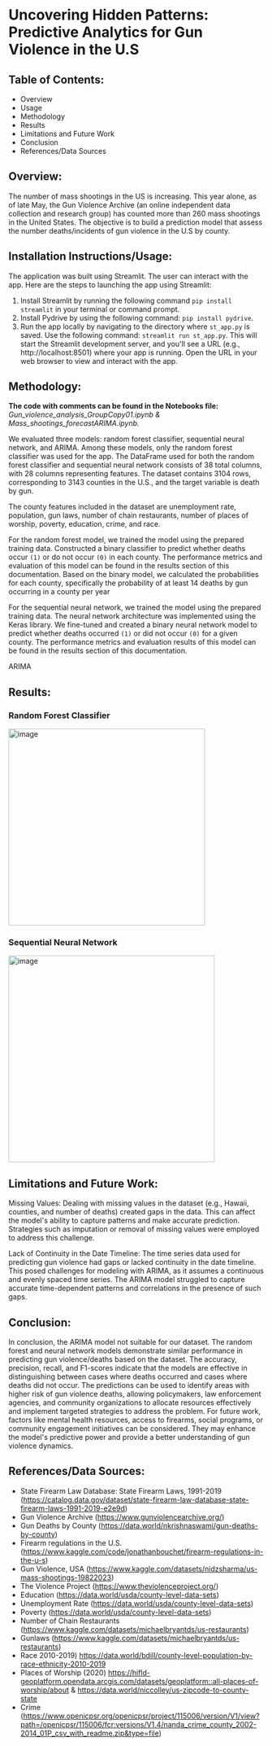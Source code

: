 # Uncovering Hidden Patterns: Predictive Analytics for Gun Violence in the U.S

## Table of Contents: 
- Overview
- Usage
- Methodology
- Results
- Limitations and Future Work
- Conclusion
- References/Data Sources

## Overview: 
The number of mass shootings in the US is increasing. This year alone, as of late May, the Gun Violence Archive (an online independent data collection and research group) has counted more than 260 mass shootings in the United States. The objective is to build a prediction model that assess the number deaths/incidents of gun violence in the U.S by county.

## Installation Instructions/Usage:
The application was built using Streamlit. The user can interact with the app. Here are the steps to launching the app using Streamlit:

1. Install Streamlit by running the following command `pip install streamlit` in your terminal or command prompt.
2. Install Pydrive by using the following command: `pip install pydrive`. 
3. Run the app locally by navigating to the directory where `st_app.py` is saved. Use the following command: `streamlit run st_app.py`. This will start the Streamlit development server, and you'll see a URL (e.g., http://localhost:8501) where your app is running. Open the URL in your web browser to view and interact with the app.

## Methodology: 

**The code with comments can be found in the Notebooks file:** *Gun_violence_analysis_GroupCopy01.ipynb & Mass_shootings_forecastARIMA.ipynb.*

We evaluated three models: random forest classifier, sequential neural network, and ARIMA. Among these models, only the random forest classifier was used for the app. The DataFrame used for both the random forest classifier and sequential neural network consists of 38 total columns, with 28 columns representing features. The dataset contains 3104 rows, corresponding to 3143 counties in the U.S., and the target variable is death by gun.

The county features included in the dataset are unemployment rate, population, gun laws, number of chain restaurants, number of places of worship, poverty, education, crime, and race.

For the random forest model, we trained the model using the prepared training data. Constructed a binary classifier to predict whether deaths occur `(1)` or do not occur `(0)` in each county. The performance metrics and evaluation of this model can be found in the results section of this documentation. Based on the binary model, we calculated the probabilities for each county, specifically the probability of at least 14 deaths by gun occurring in a county per year

For the sequential neural network, we trained the model using the prepared training data. The neural network architecture was implemented using the Keras library. We fine-tuned and created a binary neural network model to predict whether deaths occurred `(1)` or did not occur `(0)` for a given county. The performance metrics and evaluation results of this model can be found in the results section of this documentation.

ARIMA  

## Results: 

### Random Forest Classifier 
<img width="387" alt="image" src="https://github.com/the-liat/project-4/assets/119654958/29eb92f1-f286-48c9-bee7-21cc9a7f1a8e">

### Sequential Neural Network
<img width="406" alt="image" src="https://github.com/the-liat/project-4/assets/119654958/a4aa6121-0017-4782-b22a-b2f9e070cbeb">

## Limitations and Future Work:

Missing Values: Dealing with missing values in the dataset (e.g., Hawaii, counties, and number of deaths) created gaps in the data. This can affect the model's ability to capture patterns and make accurate prediction. Strategies such as imputation or removal of missing values were employed to address this challenge.

Lack of Continuity in the Date Timeline: The time series data used for predicting gun violence had gaps or lacked continuity in the date timeline. This posed challenges for modeling with ARIMA, as it assumes a continuous and evenly spaced time series. The ARIMA model struggled to capture accurate time-dependent patterns and correlations in the presence of such gaps.

## Conclusion: 
In conclusion, the ARIMA model not suitable for our dataset. The random forest and neural network models demonstrate similar performance in predicting gun violence/deaths based on the dataset. The accuracy, precision, recall, and F1-scores indicate that the models are effective in distinguishing between cases where deaths occurred and cases where deaths did not occur. The predictions can be used to identify areas with higher risk of gun violence deaths, allowing policymakers, law enforcement agencies, and community organizations to allocate resources effectively and implement targeted strategies to address the problem. For future work, factors like mental health resources, access to firearms, social programs, or community engagement initiatives can be considered. They may enhance the model's predictive power and provide a better understanding of gun violence dynamics. 

## References/Data Sources: 
- State Firearm Law Database: State Firearm Laws, 1991-2019 (https://catalog.data.gov/dataset/state-firearm-law-database-state-firearm-laws-1991-2019-e2e9d)
- Gun Violence Archive (https://www.gunviolencearchive.org/)
- Gun Deaths by County (https://data.world/nkrishnaswami/gun-deaths-by-county)
- Firearm regulations in the U.S. (https://www.kaggle.com/code/jonathanbouchet/firearm-regulations-in-the-u-s) 
- Gun Violence, USA (https://www.kaggle.com/datasets/nidzsharma/us-mass-shootings-19822023) 
- The Violence Project (https://www.theviolenceproject.org/)
- Education (https://data.world/usda/county-level-data-sets)
- Unemployment Rate (https://data.world/usda/county-level-data-sets)
- Poverty (https://data.world/usda/county-level-data-sets)
- Number of Chain Restaurants (https://www.kaggle.com/datasets/michaelbryantds/us-restaurants)
- Gunlaws (https://www.kaggle.com/datasets/michaelbryantds/us-restaurants)
- Race 2010-2019) https://data.world/bdill/county-level-population-by-race-ethnicity-2010-2019
- Places of Worship (2020) https://hifld-geoplatform.opendata.arcgis.com/datasets/geoplatform::all-places-of-worship/about & https://data.world/niccolley/us-zipcode-to-county-state
- Crime (https://www.openicpsr.org/openicpsr/project/115006/version/V1/view?path=/openicpsr/115006/fcr:versions/V1.4/nanda_crime_county_2002-2014_01P_csv_with_readme.zip&type=file)


